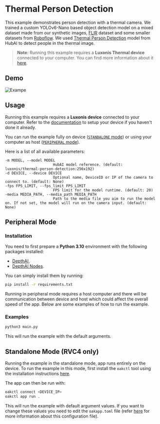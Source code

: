 # Thermal Person Detection

This example demonstrates person detection with a thermal camera. We trained a custom YOLOv6-Nano based object detection model on a mixed dataset made from our synthetic images, [FLIR](https://www.flir.eu/oem/adas/adas-dataset-form/) dataset and some smaller datasets from [Roboflow](https://universe.roboflow.com/search?q=class%3Athermal+camera). We used [Thermal Person Detection](https://models.luxonis.com/luxonis/thermal-person-detection/b1d7a62f-7020-469c-8fa9-a6d1ff3499b2) model from HubAI to detect people in the thermal image.

> **Note:** Running this example requires a **Luxonis Thermal device** connected to your computer. You can find more information about it [here](https://docs.luxonis.com/hardware/products/OAK%20Thermal).

## Demo

![Exampe](media/thermal_person.gif)

## Usage

Running this example requires a **Luxonis device** connected to your computer. Refer to the [documentation](https://docs.luxonis.com/software-v3/) to setup your device if you haven't done it already.

You can run the example fully on device ([`STANDALONE` mode](#standalone-mode-rvc4-only)) or using your computer as host ([`PERIPHERAL` mode](#peripheral-mode)).

Here is a list of all available parameters:

```
-m MODEL, --model MODEL
                      HubAI model reference. (default: luxonis/thermal-person-detection:256x192)
-d DEVICE, --device DEVICE
                      Optional name, DeviceID or IP of the camera to connect to. (default: None)
-fps FPS_LIMIT, --fps_limit FPS_LIMIT
                      FPS limit for the model runtime. (default: 20)
-media MEDIA_PATH, --media_path MEDIA_PATH
                      Path to the media file you aim to run the model on. If not set, the model will run on the camera input. (default: None)
```

## Peripheral Mode

### Installation

You need to first prepare a **Python 3.10** environment with the following packages installed:

- [DepthAI](https://pypi.org/project/depthai/),
- [DepthAI Nodes](https://pypi.org/project/depthai-nodes/).

You can simply install them by running:

```bash
pip install -r requirements.txt
```

Running in peripheral mode requires a host computer and there will be communication between device and host which could affect the overall speed of the app. Below are some examples of how to run the example.

### Examples

```bash
python3 main.py
```

This will run the example with the default arguments.

## Standalone Mode (RVC4 only)

Running the example in the standalone mode, app runs entirely on the device.
To run the example in this mode, first install the `oakctl` tool using the installation instructions [here](https://docs.luxonis.com/software-v3/oak-apps/oakctl).

The app can then be run with:

```bash
oakctl connect <DEVICE_IP>
oakctl app run .
```

This will run the example with default argument values. If you want to change these values you need to edit the `oakapp.toml` file (refer [here](https://docs.luxonis.com/software-v3/oak-apps/configuration/) for more information about this configuration file).
